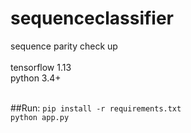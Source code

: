 # sequenceclassifier
sequence parity check up
</br>
</br>
tensorflow 1.13
</br>
python 3.4+

</br>
##Run:
<code>pip install -r requirements.txt</code>
</br>
<code>python app.py</code>
